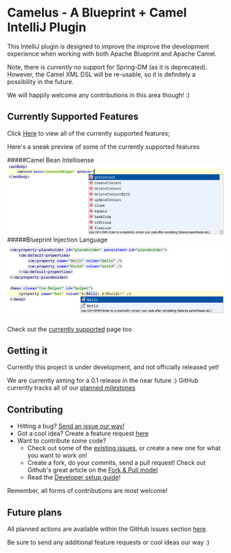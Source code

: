 Camelus - A Blueprint + Camel IntelliJ Plugin
=================================

This IntelliJ plugin is designed to improve the improve the development experience when working with
both Apache Blueprint and Apache Camel.

Note, there is *currently* no support for Spring-DM (as it is deprecated). However, the Camel XML DSL
will be re-usable, so it is definitely a possibility in the future.

We will happily welcome any contributions in this area though! :)

Currently Supported Features
----------------------------

Click [Here](/currentlySupported.md) to view all of the currently supported features;

Here's a sneak preview of some of the currently supported features

#####Camel Bean Intellisense
![Intellisense](/documentation/screenshots/IntelliSense.png "Intellisense")
#####Blueprint Injection Language
![Blueprint Injection Language](/documentation/screenshots/BlueprintLanguageIntellisense.png "Blueprint Injection Language")

Check out the [currently supported](/currentlySupported.md) page too

Getting it
-----------

Currently this project is under development, and not officially released yet!

We are currently aiming for a 0.1 release in the near future :)
GitHub currently tracks all of our [planned milestones](../../issues/milestones)

Contributing
------------

- Hitting a bug? [Send an issue our way!](../../issues)
- Got a cool idea? Create a feature request [here](../../issues)
- Want to contribute some code?
    - Check out some of the [existing issues](../../issues), or create a new one for what you want to work on!
    - Create a fork, do your commits, send a pull request! Check out Github's great article on the [Fork & Pull model](https://help.github.com/articles/using-pull-requests)
    - Read the [Developer setup guide](/developerSetupGuide.md)!

Remember, all forms of contributions are most welcome!

Future plans
------------

All planned actions are available within the GitHub issues section [here](../../issues).

Be sure to send any additional feature requests or cool ideas our way :)